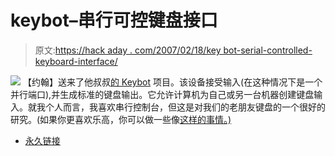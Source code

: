 # keybot–串行可控键盘接口

> 原文:[https://hack aday . com/2007/02/18/key bot-serial-controlled-keyboard-interface/](https://hackaday.com/2007/02/18/keybot-serial-controllable-keyboard-interface/)

![](../Images/7f479d2c74f485456cd12df421400b2f.png)
【约翰】送来了他叔叔[的 Keybot](http://www.zianet.com/keyboard/) 项目。该设备接受输入(在这种情况下是一个并行端口),并生成标准的键盘输出。它允许计算机为自己或另一台机器创建键盘输入。就我个人而言，我喜欢串行控制台，但这是对我们的老朋友键盘的一个很好的研究。(如果你更喜欢乐高，你可以做一些像[这样的事情。)](http://www.psychicgoldfish.com/sub_page/whatido/keybot.htm)

*   [永久链接](http://www.zianet.com/keyboard/)